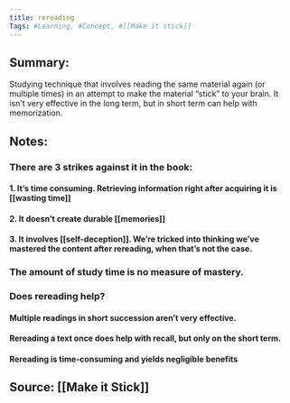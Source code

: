 ```yaml
---
title: rereading
Tags: #Learning, #Concept, #[[Make it stick]]
---
```


## Summary:
Studying technique that involves reading the same material again (or multiple times) in an attempt to make the material “stick” to your brain. It isn’t very effective in the long term, but in short term can help with memorization.
## Notes:
### There are 3 strikes against it in the book:
#### 1. It’s time consuming. Retrieving information right after acquiring it is [[wasting time]]
#### 2. It doesn’t create durable [[memories]]
#### 3. It involves [[self-deception]]. We’re tricked into thinking we’ve mastered the content after rereading, when that’s not the case.
### The amount of study time is no measure of mastery.
### Does rereading help?
#### Multiple readings in short succession aren’t very effective.
#### Rereading a text once does help with recall, but only on the short term.
#### Rereading is time-consuming and yields negligible benefits
## Source: [[Make it Stick]]